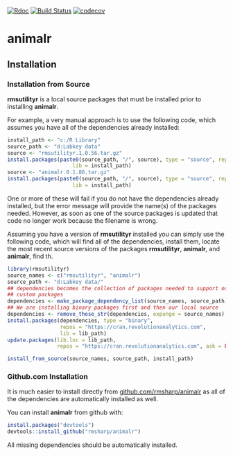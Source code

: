 
[![Rdoc](http://www.rdocumentation.org/badges/version/roxygen2)](http://www.rdocumentation.org/packages/roxygen2) [![Build Status](https://travis-ci.org/rmsharp/animalr.svg?branch=master)](https://travis-ci.org/rmsharp/animalr) [![codecov](https://codecov.io/gh/rmsharp/animalr/branch/master/graph/badge.svg)](https://codecov.io/gh/rmsharp/animalr)

<!-- README.md is generated from README.Rmd. Please edit that file -->
animalr
=======

Installation
------------

### Installation from Source

**rmsutilityr** is a local source packages that must be installed prior to installing **animalr**.

For example, a very manual approach is to use the following code, which assumes you have all of the dependencies already installed:

``` r
install_path <- "c:/R Library"
source_path <- "d:Labkey data"
source <- "rmsutilityr.1.0.56.tar.gz"
install.packages(paste0(source_path, "/", source), type = "source", repos = NULL,
                     lib = install_path)
source <- "animalr.0.1.86.tar.gz"
install.packages(paste0(source_path, "/", source), type = "source", repos = NULL,
                     lib = install_path)
```

One or more of these will fail if you do not have the dependencies already installed, but the error message will provide the name(s) of the packages needed. However, as soon as one of the source packages is updated that code no longer work because the filename is wrong.

Assuming you have a version of **rmsutilityr** installed you can simply use the following code, which will find all of the dependencies, install them, locate the most recent source versions of the packages **rmsutilityr**, **animalr**, and **animalr**, find th.

``` r
library(rmsutilityr)
source_names <- c("rmsutilityr", "animalr")
source_path <- "d:Labkey data/"
## dependencies becomes the collection of packages needed to support our
## custom packages
dependencies <- make_package_dependency_list(source_names, source_path)
## We are installing binary packages first and then our local source
dependencies <- remove_these_str(dependencies, expunge = source_names)
install.packages(dependencies, type = "binary",
                 repos = "https://cran.revolutionanalytics.com",
                 lib = lib_path)
update.packages(lib.loc = lib_path,
                repos = "https://cran.revolutionanalytics.com", ask = FALSE)

install_from_source(source_names, source_path, install_path)
```

### Github.com Installation

It is much easier to install directly from [github.com/rmsharp/animalr](https://github.com/rmsharp/animalr) as all of the dependencies are automatically installed as well.

You can install **animalr** from github with:

``` r
install.packages("devtools")
devtools::install_github("rmsharp/animalr")
```

All missing dependencies should be automatically installed.
